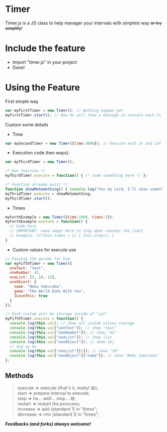 # Timer
Timer.js is a JS class to help manager your intervals with simplest way ~~or try simplify~~!

# Include the feature
- Import "timer.js" in your project
- Done!

# Using the Feature
First simple way
```javascript
var myFirstTimer = new Timer(); // Nothing happen yet
myFirstTimer.start(); // Now he will show a message in console each 2s
```

Custom some details
- Time
```javascript
var mySecondTimer = new Timer({time:3000}); // Execute each 3s and infinite
```

- Execution code (two ways):
```javascript
var myThirdTimer = new Timer();

/* Own function */
myThirdTimer.execute = function() { /* code something here */ };

/* Function already exist */
function showMeSomething() { console.log("Yes my Lord, I'll show something!"); }
myThridTimer.execute = showMeSomething;
myThirdTimer.start();
```

- Times
```javascript
myForthExample = new Timer({time:2000, times:5});
myForthExample.execute = function() {
  // Code here
  // IMPORTANT: need adapt here to stop when reaches the limit
  // Example: if(this.times < 1) { this.stop(); }
}
```

- Custom values for execute use
```javascript
// Passing the params for him
var myFifthTimer = new Timer({
  oneText: "text",
  oneNumber: 42,
  oneList: [5, 10, 15],
  oneObject: {
    name: "Neku Sakuraba",
    game: "The World Ends With You",
    ILoveThis: true
  }
});

// Each custom attr he storage inside of "val"
myFifthTimer.execute = function() {
  console.log(this.val); // show all custom values storage
  console.log(this.val["oneText"]); // show "text"
  console.log(this.val["oneNumber"]); // show "42"
  console.log(this.val["oneList"]); // show list
  console.log(this.val["oneObject"]); // show obj
  // and so on
  console.log(this.val["oneList"][1]); // show "10"
  console.log(this.val["oneObject"]["name"]); // show "Neku Sakuraba"
};
```

## Methods
> execute => execute (that's it, really! :laughing:);<br />
> start => prepare interval to execute;<br />
> stop => he... well... stop... :sweat_smile:;<br />
> restart => restart the proccess;<br />
> increase => add (standard 1) in "times";<br />
> decrease => rmv (standard 1) in "times";<br />

***Feedbacks (and forks) always welcome!***
